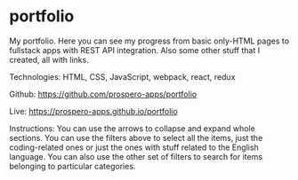 # portfolio

My portfolio. Here you can see my progress from basic only-HTML pages to fullstack apps with REST API integration. Also some other stuff that I created, all with links.

Technologies: HTML, CSS, JavaScript, webpack, react, redux

Github: https://github.com/prospero-apps/portfolio 

Live: https://prospero-apps.github.io/portfolio

Instructions: You can use the arrows to collapse and expand whole sections. You can use the filters above to select all the items, just the coding-related ones or just the ones with stuff related to the English language. You can also use the other set of filters to search for items belonging to particular categories.